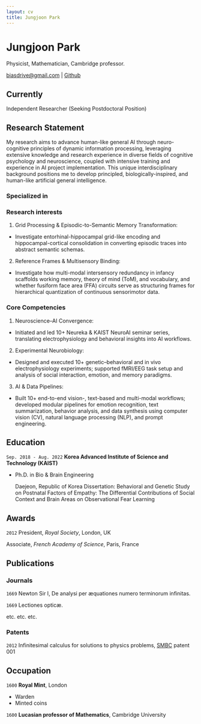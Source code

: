 ```yaml
---
layout: cv
title: Jungjoon Park
---
```

# Jungjoon Park
Physicist, Mathematician, Cambridge professor.

<div id="webaddress">
<a href="biasdrive@gmail.com"> biasdrive@gmail.com</a>
| <a href="https://kafkapple.github.io/">Github</a>
</div>


## Currently

Independent Researcher
(Seeking Postdoctoral Position)

## Research Statement

My research aims to advance human-like general AI through neuro-cognitive principles of dynamic information processing, leveraging extensive knowledge and research experience in diverse fields of cognitive psychology and neuroscience, coupled with intensive training and experience in AI project implementation. This unique interdisciplinary background positions me to develop principled, biologically-inspired, and human-like artificial general intelligence.

### Specialized in

### Research interests

1. Grid Processing \& Episodic-to-Semantic Memory Transformation:
- Investigate entorhinal-hippocampal grid-like encoding and hippocampal-cortical consolidation in converting episodic traces into abstract semantic schemas.

2. Reference Frames \& Multisensory Binding: 
- Investigate how multi-modal intersensory redundancy in infancy scaffolds working memory, theory of mind (ToM), and vocabulary, and whether fusiform face area (FFA) circuits serve as structuring frames for hierarchical quantization of continuous sensorimotor data.

### Core Competencies

1. Neuroscience–AI Convergence:
- Initiated and led 10+ Neureka \& KAIST NeuroAI seminar series, translating electrophysiology and behavioral insights into AI workflows.  

2. Experimental Neurobiology:
- Designed and executed 10+ genetic–behavioral and in vivo electrophysiology experiments; supported fMRI/EEG task setup and analysis of social interaction, emotion, and memory paradigms.  

3. AI \& Data Pipelines:
- Built 10+ end-to-end vision-, text-based and multi-modal workflows; developed modular pipelines for emotion recognition, text summarization, behavior analysis, and data synthesis using computer vision (CV), natural language processing (NLP), and prompt engineering.

## Education

`Sep. 2018 - Aug. 2022`
__Korea Advanced Institute of Science and Technology (KAIST)__
   
- Ph.D. in Bio \& Brain Engineering
    
    Daejeon, Republic of Korea
   Dissertation: Behavioral and Genetic Study on Postnatal Factors of Empathy: The Differential Contributions of Social Context and Brain Areas on Observational Fear Learning






## Awards

`2012`
President, *Royal Society*, London, UK

Associate, *French Academy of Science*, Paris, France



## Publications

<!-- A list is also available [online](http://scholar.google.co.uk/citations?user=LTOTl0YAAAAJ) -->

### Journals

`1669`
Newton Sir I, De analysi per æquationes numero terminorum infinitas. 

`1669`
Lectiones opticæ.

etc. etc. etc.

### Patents

`2012`
Infinitesimal calculus for solutions to physics problems, [SMBC](http://www.techdirt.com/articles/20121011/09312820678/if-patents-had-been-around-time-newton.shtml) patent 001


## Occupation

`1600`
__Royal Mint__, London

- Warden
- Minted coins

`1600`
__Lucasian professor of Mathematics__, Cambridge University



<!-- ### Footer

Last updated: May 2013 -->


